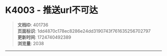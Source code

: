 # K4003 - 推送url不可达

> **文档ID**: 401736  
> **页面标识**: 1dd4870c178ec8286e24dd3190743f761635256702797  
> **更新时间**: 1724740492389  
> **浏览量**: 2038

---


